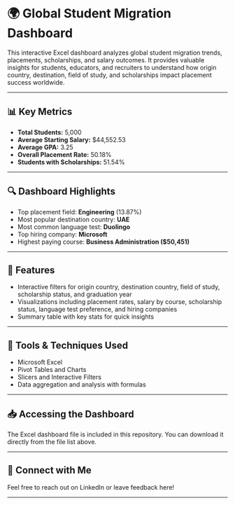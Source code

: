 # 🌍 Global Student Migration Dashboard

This interactive Excel dashboard analyzes global student migration trends, placements, scholarships, and salary outcomes. It provides valuable insights for students, educators, and recruiters to understand how origin country, destination, field of study, and scholarships impact placement success worldwide.

---

## 📊 Key Metrics

- **Total Students:** 5,000  
- **Average Starting Salary:** $44,552.53  
- **Average GPA:** 3.25  
- **Overall Placement Rate:** 50.18%  
- **Students with Scholarships:** 51.54%  

---

## 🔍 Dashboard Highlights

- Top placement field: **Engineering** (13.87%)  
- Most popular destination country: **UAE**  
- Most common language test: **Duolingo**  
- Top hiring company: **Microsoft**  
- Highest paying course: **Business Administration ($50,451)**  

---

## 📌 Features

- Interactive filters for origin country, destination country, field of study, scholarship status, and graduation year  
- Visualizations including placement rates, salary by course, scholarship status, language test preference, and hiring companies  
- Summary table with key stats for quick insights  

---

## 🧰 Tools & Techniques Used

- Microsoft Excel  
- Pivot Tables and Charts  
- Slicers and Interactive Filters  
- Data aggregation and analysis with formulas  

---

## 📥 Accessing the Dashboard

The Excel dashboard file is included in this repository. You can download it directly from the file list above.

---

## 📩 Connect with Me

Feel free to reach out on LinkedIn or leave feedback here!

---
